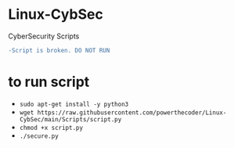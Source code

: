 # Linux-CybSec
CyberSecurity Scripts

```diff
-Script is broken. DO NOT RUN
```

# to run script
* `sudo apt-get install -y python3`
* `wget https://raw.githubusercontent.com/powerthecoder/Linux-CybSec/main/Scripts/script.py`
* `chmod +x script.py`
* `./secure.py`
